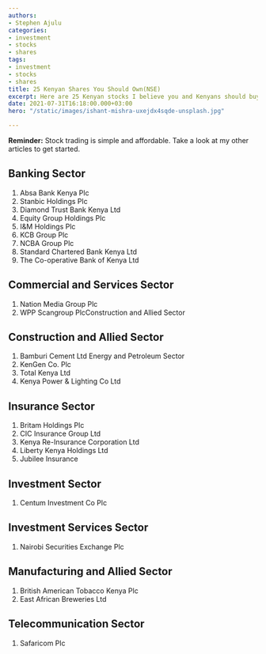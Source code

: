 ```yaml
---
authors:
- Stephen Ajulu
categories:
- investment
- stocks
- shares
tags:
- investment
- stocks
- shares
title: 25 Kenyan Shares You Should Own(NSE)
excerpt: Here are 25 Kenyan stocks I believe you and Kenyans should buy and hold
date: 2021-07-31T16:18:00.000+03:00
hero: "/static/images/ishant-mishra-uxejdx4sqde-unsplash.jpg"

---
```

**Reminder:** Stock trading is simple and affordable. Take a look at my other articles to get started.

## **Banking Sector**

1. Absa Bank Kenya Plc
2. Stanbic Holdings Plc
3. Diamond Trust Bank Kenya Ltd
4. Equity Group Holdings Plc
5. I&M Holdings Plc
6. KCB Group Plc
7. NCBA Group Plc
8. Standard Chartered Bank Kenya Ltd
9. The Co-operative Bank of Kenya Ltd 

## **Commercial and Services Sector**

1. Nation Media Group Plc
2. WPP Scangroup PlcConstruction and Allied Sector

## **Construction and Allied Sector**

1. Bamburi Cement Ltd Energy and Petroleum Sector
2. KenGen Co. Plc
3. Total Kenya Ltd
4. Kenya Power & Lighting Co Ltd 

## **Insurance Sector**

1. Britam Holdings Plc
2. CIC Insurance Group Ltd
3. Kenya Re-Insurance Corporation Ltd
4. Liberty Kenya Holdings Ltd
5. Jubilee Insurance

## **Investment Sector**

1. Centum Investment Co Plc 

## **Investment Services Sector**

1. Nairobi Securities Exchange Plc 

## **Manufacturing and Allied Sector**

1. British American Tobacco Kenya Plc
2. East African Breweries Ltd

## **Telecommunication Sector**

1. Safaricom Plc